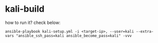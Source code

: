 # kali-build

how to run it? check below:

`ansible-playbook kali-setup.yml -i <target-ip>, --user=kali --extra-vars "ansible_ssh_pass=kali ansible_become_pass=kali" -vvv`
